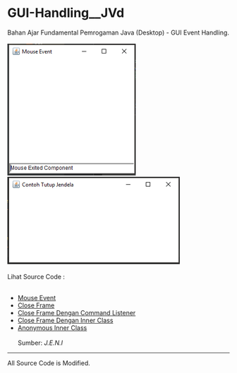 # GUI-Handling__JVd
Bahan Ajar Fundamental Pemrogaman Java (Desktop) - GUI Event Handling.<br><br>
<img src="https://github.com/RizkyKhapidsyah/GUI-Handling__JVd/blob/master/Results/001.PNG">
<img src="https://github.com/RizkyKhapidsyah/GUI-Handling__JVd/blob/master/Results/002.PNG"><br><br>
Lihat Source Code :<br><br>
- <a href="https://github.com/RizkyKhapidsyah/GUI-Handling__JVd/blob/master/src/com/rk/geh/M1_MouseEvent.java">Mouse Event</a><br>
- <a href="https://github.com/RizkyKhapidsyah/GUI-Handling__JVd/blob/master/src/com/rk/geh/M2_CloseFrame.java">Close Frame</a><br>
- <a href="https://github.com/RizkyKhapidsyah/GUI-Handling__JVd/blob/master/src/com/rk/geh/M3_CloseFrameDenganCommandListener.java">Close Frame Dengan Command Listener</a><br>
- <a href="https://github.com/RizkyKhapidsyah/GUI-Handling__JVd/blob/master/src/com/rk/geh/M4_CloseFrameDenganInnerClass.java">Close Frame Dengan Inner Class</a><br>
- <a href="https://github.com/RizkyKhapidsyah/GUI-Handling__JVd/blob/master/src/com/rk/geh/M5_AnonymousInnerClass.java">Anonymous Inner Class</a><br><br>
Sumber: <i>J.E.N.I</i><br>

-----
All Source Code is Modified.

